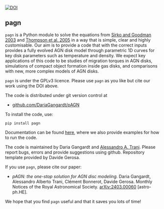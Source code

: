[![DOI](https://zenodo.org/badge/DOI/10.5281/zenodo.10723301.svg)](https://doi.org/10.5281/zenodo.10723301)

## pagn

`pagn` is a Python module to solve the equations from [Sirko and Goodman 2003](https://academic.oup.com/mnras/article/341/2/501/1105444) and [Thompson et al. 2005](https://iopscience.iop.org/article/10.1086/431923) in a way that is simple, clear and highly customisable. Our aim is to provide a code that with the correct inputs provides a fully evolved AGN disk model through parametric 1D curves for key disk parameters such as temperature and density. We expect key applications of this code to be studies of migration torques in AGN disks, simulations of compact object formation inside gas disks, and comparisons with new, more complex models of AGN disks.

`pagn` is under the GPLv3 licence. Please use `pagn` as you like but cite our work using the DOI above. 

The code is distributed under git version control at
- [github.com/DariaGangardt/pAGN](https://github.com/DariaGangardt/pAGN)

To install the code, use:
	
	pip install pagn

Documentation can be found [here](https://DariaGangardt.github.io/pAGN), where we also provide examples for how to run the code.

The code is maintained by Daria Gangardt and [Alessandro A. Trani](https://alessandrotrani.space). Please report bugs, errors and provide suggestions using github. Repository template provided by Davide Gerosa.

If you use `pagn`, please cite our paper:
- *pAGN: the one-stop solution for AGN disc modeling.* Daria Gangardt, Alessandro Alberto Trani, Clément Bonnerot, Davide Gerosa.
Monthly Notices of the Royal Astronomical Society. [arXiv:2403.00060](https://arxiv.org/abs/2403.00060) [astro-ph.HE].

We hope that you find `pagn` useful and that it saves you lots of time!
